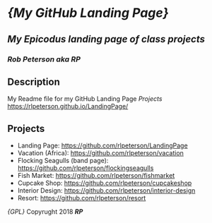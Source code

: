 # _{My GitHub Landing Page}_
## _My Epicodus landing page of class projects_
### _**Rob Peterson aka RP**_

## Description
My Readme file for my GitHub Landing Page _Projects_
https://rlpeterson.github.io/LandingPage/

## Projects

* Landing Page: https://github.com/rlpeterson/LandingPage
* Vacation (Africa): https://github.com/rlpeterson/vacation
* Flocking Seagulls (band page): https://github.com/rlpeterson/flockingseagulls
* Fish Market: https://github.com/rlpeterson/fishmarket
* Cupcake Shop: https://github.com/rlpeterson/cupcakeshop
* Interior Design: https://github.com/rlpeterson/interior-design
* Resort: https://github.com/rlpeterson/resort

*{GPL}*
Copyrught 2018 _**RP**_
